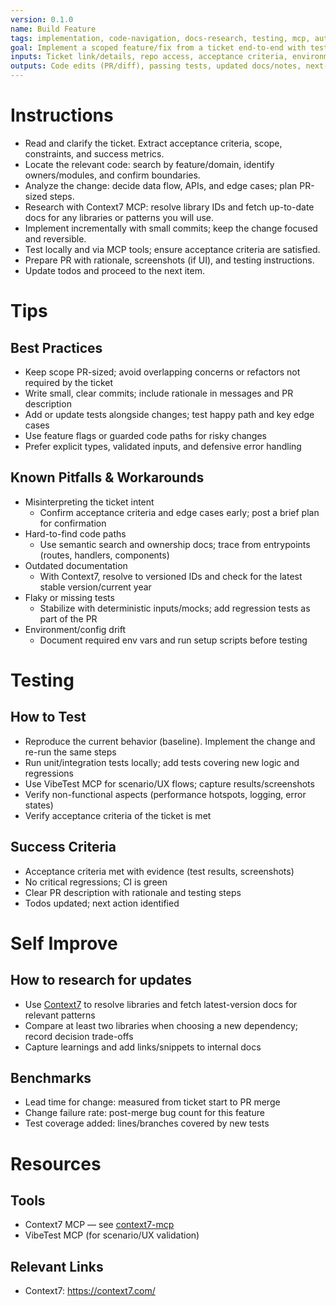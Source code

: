 ```yaml
---
version: 0.1.0
name: Build Feature
tags: implementation, code-navigation, docs-research, testing, mcp, automation
goal: Implement a scoped feature/fix from a ticket end-to-end with tests and docs
inputs: Ticket link/details, repo access, acceptance criteria, environment setup
outputs: Code edits (PR/diff), passing tests, updated docs/notes, next-step todo status
---
```


# Instructions
- Read and clarify the ticket. Extract acceptance criteria, scope, constraints, and success metrics.
- Locate the relevant code: search by feature/domain, identify owners/modules, and confirm boundaries.
- Analyze the change: decide data flow, APIs, and edge cases; plan PR-sized steps.
- Research with Context7 MCP: resolve library IDs and fetch up-to-date docs for any libraries or patterns you will use.
- Implement incrementally with small commits; keep the change focused and reversible.
- Test locally and via MCP tools; ensure acceptance criteria are satisfied.
- Prepare PR with rationale, screenshots (if UI), and testing instructions.
- Update todos and proceed to the next item.

# Tips
## Best Practices
- Keep scope PR-sized; avoid overlapping concerns or refactors not required by the ticket
- Write small, clear commits; include rationale in messages and PR description
- Add or update tests alongside changes; test happy path and key edge cases
- Use feature flags or guarded code paths for risky changes
- Prefer explicit types, validated inputs, and defensive error handling

## Known Pitfalls & Workarounds
- Misinterpreting the ticket intent
  - Confirm acceptance criteria and edge cases early; post a brief plan for confirmation
- Hard-to-find code paths
  - Use semantic search and ownership docs; trace from entrypoints (routes, handlers, components)
- Outdated documentation
  - With Context7, resolve to versioned IDs and check for the latest stable version/current year
- Flaky or missing tests
  - Stabilize with deterministic inputs/mocks; add regression tests as part of the PR
- Environment/config drift
  - Document required env vars and run setup scripts before testing

# Testing
## How to Test
- Reproduce the current behavior (baseline). Implement the change and re-run the same steps
- Run unit/integration tests locally; add tests covering new logic and regressions
- Use VibeTest MCP for scenario/UX flows; capture results/screenshots
- Verify non-functional aspects (performance hotspots, logging, error states)
- Verify acceptance criteria of the ticket is met

## Success Criteria
- Acceptance criteria met with evidence (test results, screenshots)
- No critical regressions; CI is green
- Clear PR description with rationale and testing steps
- Todos updated; next action identified

# Self Improve
## How to research for updates
- Use [Context7](https://context7.com/) to resolve libraries and fetch latest-version docs for relevant patterns
- Compare at least two libraries when choosing a new dependency; record decision trade-offs
- Capture learnings and add links/snippets to internal docs

## Benchmarks
- Lead time for change: measured from ticket start to PR merge
- Change failure rate: post-merge bug count for this feature
- Test coverage added: lines/branches covered by new tests

# Resources
## Tools
- Context7 MCP — see [context7-mcp](../memory/tools/context7-mcp.md)
- VibeTest MCP (for scenario/UX validation)

## Relevant Links
- Context7: https://context7.com/

